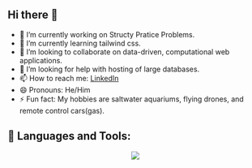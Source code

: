 ## Hi there 👋

* 🔭 I’m currently working on Structy Pratice Problems.
* 🌱 I’m currently learning tailwind css.
* 👯 I’m looking to collaborate on data-driven, computational web applications.
* 🤔 I’m looking for help with hosting of large databases.
* 📫 How to reach me: [LinkedIn](https://www.linkedin.com/in/jack-zhang-1ba90929/)
* 😄 Pronouns: He/Him
* ⚡ Fun fact: My hobbies are saltwater aquariums, flying drones, and remote control cars(gas).

## 🧰 Languages and Tools:
<p align="center">
  <a href="https://skillicons.dev">
    <img src="https://skillicons.dev/icons?i=js,py,react,html,css,flask,sequelize,postgres,github,docker" />
  </a>
</p>
<!--
**jzhang319/jzhang319** is a ✨ _special_ ✨ repository because its `README.md` (this file) appears on your GitHub profile.

Here are some ideas to get you started:

- 🔭 I’m currently working on Structy Pratice Problems.
- 🌱 I’m currently learning React, Redux, and Flask.
- 👯 I’m looking to collaborate on 
- 🤔 I’m looking for help with ...
- 💬 Ask me about ...
- 📫 How to reach me: 
- 😄 Pronouns: He/Him
- ⚡ Fun fact: ...
-->
